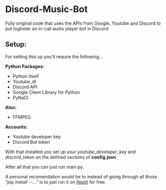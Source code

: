 # Discord-Music-Bot
Fully original code that uses the APIs from Google, Youtube and Discord to put togheter an in-call audio player bot in Discord


## Setup:
For setting this up you'll require the following...

**Python Packages:**
- Python itself
- Youtube_dl
- Discord API
- Google Client Library for Python
- PyNaCl

**Also:**
- FFMPEG 

**Accounts:**
- Youtube developer key
- Discord Bot token

With that installed you set up your *youtube_developer_key* and *discord_token* on the defined sections of **config.json**

After all that you can just run main.py.

A personal recomendation would be to instead of going through all those *"pip install --..."* is to just run it on [Replit](https://replit.com/) for free.
